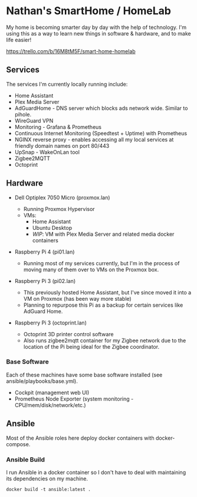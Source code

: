 # Nathan's SmartHome / HomeLab

My home is becoming smarter day by day with the help of technology. I'm using this as a way to learn new things in software & hardware, and to make life easier!

https://trello.com/b/16M8tM5F/smart-home-homelab

## Services

The services I'm currently locally running include:

- Home Assistant
- Plex Media Server
- AdGuardHome - DNS server which blocks ads network wide. Similar to pihole.
- WireGuard VPN
- Monitoring - Grafana & Prometheus
- Continuous Internet Monitoring (Speedtest + Uptime) with Prometheus
- NGINX reverse proxy - enables accessing all my local services at friendly domain names on port 80/443
- UpSnap - WakeOnLan tool
- Zigbee2MQTT
- Octoprint

## Hardware


- Dell Optiplex 7050 Micro (proxmox.lan)
  - Running Proxmox Hypervisor
  - VMs:
    - Home Assistant
    - Ubuntu Desktop
    - _WIP_: VM with Plex Media Server and related media docker containers

- Raspberry Pi 4 (pi01.lan)
  - Running most of my services currently, but I'm in the process of moving many of them over to VMs on the Proxmox box.

- Raspberry Pi 3 (pi02.lan)
  - This previously hosted Home Assistant, but I've since moved it into a VM on Proxmox (has been way more stable)
  - Planning to repurpose this Pi as a backup for certain services like AdGuard Home.

- Raspberry Pi 3 (octoprint.lan)
  - Octoprint 3D printer control software
  - Also runs zigbee2mqtt container for my Zigbee network due to the location of the Pi being ideal for the Zigbee coordinator.

### Base Software
Each of these machines have some base software installed (see ansible/playbooks/base.yml).

* Cockpit (management web UI)
* Prometheus Node Exporter (system monitoring - CPU/mem/disk/network/etc.)

## Ansible

Most of the Ansible roles here deploy docker containers with docker-compose.

### Ansible Build
I run Ansible in a docker container so I don't have to deal with maintaining its dependencies on my machine.

`docker build -t ansible:latest .`
